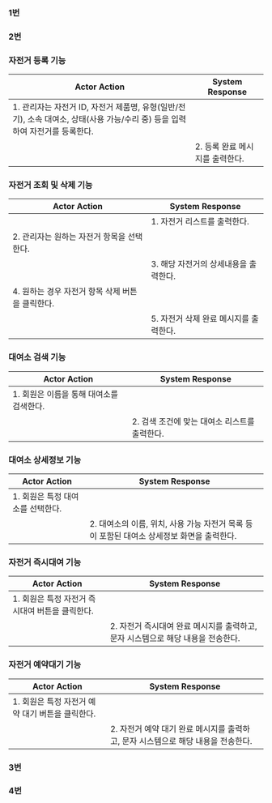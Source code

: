 ### 1번

### 2번

### 자전거 등록 기능

| **Actor Action**                                                                                                             | **System Response**             |
| ---------------------------------------------------------------------------------------------------------------------------- | ------------------------------- |
| 1. 관리자는 자전거 ID, 자전거 제품명, 유형(일반/전기), 소속 대여소, 상태(사용 가능/수리 중) 등을 입력하여 자전거를 등록한다. |                                 |
|                                                                                                                              | 2. 등록 완료 메시지를 출력한다. |

### 자전거 조회 및 삭제 기능

| **Actor Action**                                 | **System Response**                    |
| ------------------------------------------------ | -------------------------------------- |
|                                                  | 1. 자전거 리스트를 출력한다.           |
| 2. 관리자는 원하는 자전거 항목을 선택한다.       |                                        |
|                                                  | 3. 해당 자전거의 상세내용을 출력한다.  |
| 4. 원하는 경우 자전거 항목 삭제 버튼을 클릭한다. |                                        |
|                                                  | 5. 자전거 삭제 완료 메시지를 출력한다. |

### 대여소 검색 기능

| **Actor Action**                         | **System Response**                           |
| ---------------------------------------- | --------------------------------------------- |
| 1. 회원은 이름을 통해 대여소를 검색한다. |                                               |
|                                          | 2. 검색 조건에 맞는 대여소 리스트를 출력한다. |

### 대여소 상세정보 기능

| **Actor Action**                  | **System Response**                                                                        |
| --------------------------------- | ------------------------------------------------------------------------------------------ |
| 1. 회원은 특정 대여소를 선택한다. |                                                                                            |
|                                   | 2. 대여소의 이름, 위치, 사용 가능 자전거 목록 등이 포함된 대여소 상세정보 화면을 출력한다. |

### 자전거 즉시대여 기능

| **Actor Action**                                | **System Response**                                                              |
| ----------------------------------------------- | -------------------------------------------------------------------------------- |
| 1. 회원은 특정 자전거 즉시대여 버튼을 클릭한다. |                                                                                  |
|                                                 | 2. 자전거 즉시대여 완료 메시지를 출력하고, 문자 시스템으로 해당 내용을 전송한다. |

### 자전거 예약대기 기능

| **Actor Action**                                 | **System Response**                                                               |
| ------------------------------------------------ | --------------------------------------------------------------------------------- |
| 1. 회원은 특정 자전거 예약 대기 버튼을 클릭한다. |                                                                                   |
|                                                  | 2. 자전거 예약 대기 완료 메시지를 출력하고, 문자 시스템으로 해당 내용을 전송한다. |

### 3번

### 4번
